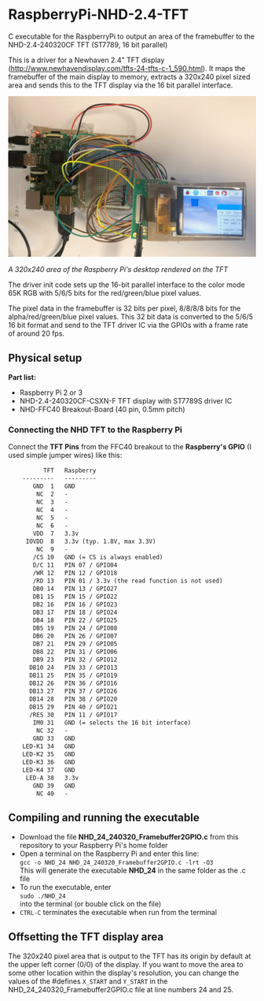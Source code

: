# RaspberryPi-NHD-2.4-TFT
C executable for the RaspberryPi to output an area of the framebuffer to the NHD-2.4-240320CF TFT (ST7789, 16 bit parallel)

This is a driver for a Newhaven 2.4" TFT display (http://www.newhavendisplay.com/tfts-24-tfts-c-1_590.html). It maps the framebuffer of the main display to memory, extracts a 320x240 pixel sized area and sends this to the TFT display via the 16 bit parallel interface.

![TFT showing 320x240 area](/images/raspberry-desktop-320x240.jpg)

*A 320x240 area of the Raspberry Pi's desktop rendered on the TFT*

The driver init code sets up the 16-bit parallel interface to the color mode 65K RGB with 5/6/5 bits for the red/green/blue pixel values.

The pixel data in the framebuffer is 32 bits per pixel, 8/8/8/8 bits for the alpha/red/green/blue pixel values. This 32 bit data is converted to the 5/6/5 16 bit format and send to the TFT driver IC via the GPIOs with a frame rate of around 20 fps.

## Physical setup

**Part list:**

* Raspberry Pi 2 or 3
* NHD-2.4-240320CF-CSXN-F TFT display with ST7789S driver IC
* NHD-FFC40 Breakout-Board (40 pin, 0.5mm pitch)


### Connecting the NHD TFT to the Raspberry Pi

Connect the **TFT Pins** from the FFC40 breakout to the **Raspberry's GPIO** (I used simple jumper wires) like this:  
```
          TFT   Raspberry  
    ---------   ---------   
       GND  1   GND  
        NC  2   -  
        NC  3   -    
        NC  4   -  
        NC  5   -   
        NC  6   -  
       VDD  7   3.3v   
     IOVDD  8   3.3v (typ. 1.8V, max 3.3V)   
        NC  9   -   
       /CS 10   GND (= CS is always enabled)   
       D/C 11   PIN 07 / GPIO04   
       /WR 12   PIN 12 / GPIO18   
       /RD 13   PIN 01 / 3.3v (the read function is not used)   
       DB0 14   PIN 13 / GPIO27   
       DB1 15   PIN 15 / GPIO22    
       DB2 16   PIN 16 / GPIO23    
       DB3 17   PIN 18 / GPIO24    
       DB4 18   PIN 22 / GPIO25  
       DB5 19   PIN 24 / GPIO08    
       DB6 20   PIN 26 / GPIO07  
       DB7 21   PIN 29 / GPIO05    
       DB8 22   PIN 31 / GPIO06    
       DB9 23   PIN 32 / GPIO12    
      DB10 24   PIN 33 / GPIO13    
      DB11 25   PIN 35 / GPIO19    
      DB12 26   PIN 36 / GPIO16    
      DB13 27   PIN 37 / GPIO26    
      DB14 28   PIN 38 / GPIO20    
      DB15 29   PIN 40 / GPIO21    
      /RES 30   PIN 11 / GPIO17   
       IM0 31   GND (= selects the 16 bit interface)   
        NC 32   -   
       GND 33   GND   
    LED-K1 34   GND   
    LED-K2 35   GND   
    LED-K3 36   GND   
    LED-K4 37   GND   
     LED-A 38   3.3v    
       GND 39   GND   
        NC 40   -    
```

## Compiling and running the executable

* Download the file **NHD_24_240320_Framebuffer2GPIO.c** from this repository to your Raspberry Pi's home folder
* Open a terminal on the Raspberry Pi and enter this line:  
`gcc -o NHD_24 NHD_24_240320_Framebuffer2GPIO.c -lrt -O3`  
This will generate the executable **NHD_24** in the same folder as the .c file
* To run the executable, enter  
`sudo ./NHD_24`  
into the terminal (or bouble click on the file)
* `CTRL-C` terminates the executable when run from the terminal

## Offsetting the TFT display area

The 320x240 pixel area that is output to the TFT has its origin by default at the upper left corner (0/0) of the display. If you want to move the area to some other location within the display's resolution, you can change the values of the #defines `X_START` and `Y_START` in the NHD_24_240320_Framebuffer2GPIO.c file at line numbers 24 and 25.

